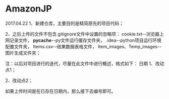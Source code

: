 # AmazonJP

2017.04.22
1、新建仓库，主要目的是精简原先的项目代码；

2、之后上传的文件不包含.gitignore文件中设置的忽略项：
cookie.txt--浏览器上网记录文件，
__pycache__--py文件运行缓存文件夹，
.idea--python项目运行环境配置文件夹，
Items.csv--结果数据表格文件，
Item_images、Temp_images--图片生成文件夹；


注：以后对项目进行的迭代，尽量在此文件中进行概述，格式如下：
日期
1、改动点1；

2、改动点2；

如果上传时间是在已存在日期内，那么接下去编号即可。